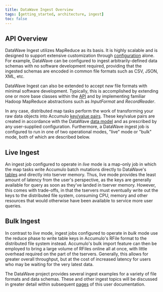 ```yaml
---
title: DataWave Ingest Overview
tags: [getting_started, architecture, ingest]
toc: false
---
```


## API Overview

DataWave Ingest utilizes MapReduce as its basis. It is highly scalable and is designed to support extensive
customization through [configuration](configuration) alone. For example, DataWave can be configured to ingest arbitrarily-defined
data schemas with no software development required, providing that the ingested schemas are encoded in common file formats
such as CSV, JSON, XML, etc.

DataWave Ingest can also be extended to accept *new* file formats with minimal software development. Typically,
this is accomplished by extending one or more base classes within the [API](development) and by implementing
familiar Hadoop MapReduce abstractions such as *InputFormat* and *RecordReader*.
 
In any case, distributed map tasks perform the work of transforming your raw data objects into Accumulo
[key/value pairs][acc_data_model]. These key/value pairs are created in accordance with the DataWave
[data model](../getting-started/data-model) and as prescribed by any user-supplied configuration. Furthermore,
a DataWave ingest job is configured to run in one of two operational modes, "live" mode or "bulk" mode, both of which
are described below. 

## Live Ingest

An ingest job configured to operate in *live* mode is a map-only job in which the map tasks write Accumulo batch mutations
directly to DataWave's [tables](../getting-started/data-model) and directly into tserver memory. Thus, live mode provides
the least amount of latency from the user's perspective, as the keys are generally available for query as soon as they've
landed in tserver memory. However, this comes with trade-offs, in that the tservers must eventually write out the keys to the
distributed file system, consuming CPU, memory and other resources that would otherwise have been available to service
more user queries.

## Bulk Ingest

In contrast to *live* mode, ingest jobs configured to operate in *bulk* mode use the reduce phase to write table keys in
Accumulo's RFile format to the distributed file system instead. Accumulo's bulk import feature can then be employed to
bring a large volume of RFiles online all at once, with little overhead required on the part of the tservers. Generally,
this allows for greater overall throughput, but at the cost of increased latency for users who may be waiting for the
very latest data.

The DataWave project provides several ingest examples for a variety of file formats and data schemas. These and other
ingest topics will be discussed in greater detail within subsequent [pages](/pages/tags/ingest) of this user documentation.

[acc_data_model]: https://accumulo.apache.org/1.8/accumulo_user_manual.html#_data_model